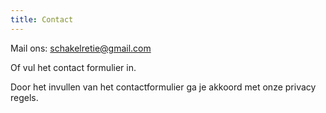```yaml
---
title: Contact
---
```

Mail ons: schakelretie@gmail.com

Of vul het contact formulier in.



Door het invullen van het contactformulier ga je akkoord met onze privacy regels.
